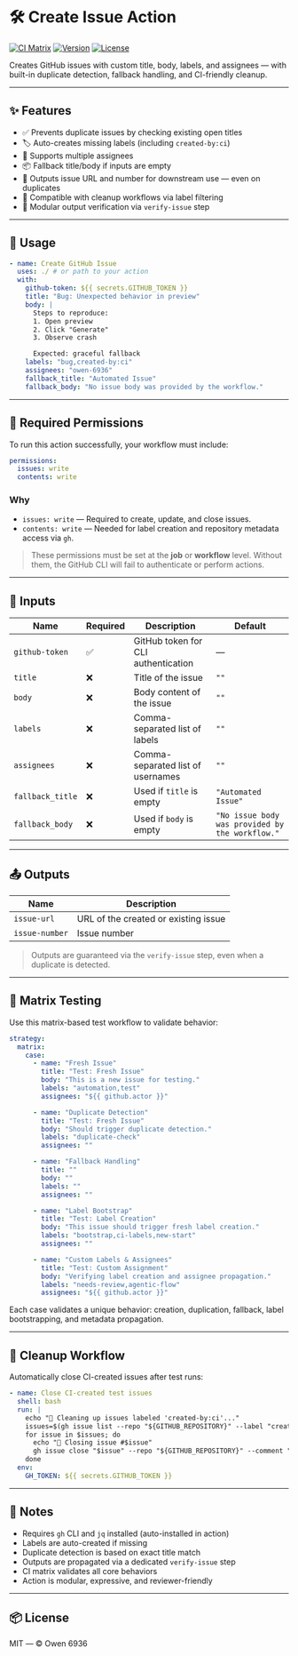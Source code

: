 # 🛠️ Create Issue Action

[![CI Matrix](https://img.shields.io/github/actions/workflow/status/owen-6936/github-create-issue/ci/test-issue-action.yml?label=CI%20Matrix&logo=github)](https://github.com/owen-6936/github-create-issue/actions/workflows/ci/test-issue-action.yml)
[![Version](https://img.shields.io/badge/version-v1.1.0-blue?logo=semver)](https://github.com/owen-6936/github-create-issue/releases)
[![License](https://img.shields.io/github/license/owen-6936/github-create-issue?color=brightgreen)](LICENSE)

Creates GitHub issues with custom title, body, labels, and assignees — with built-in duplicate detection, fallback handling, and CI-friendly cleanup.

---

## ✨ Features

- ✅ Prevents duplicate issues by checking existing open titles
- 🏷️ Auto-creates missing labels (including `created-by:ci`)
- 👥 Supports multiple assignees
- 📦 Fallback title/body if inputs are empty
- 🔗 Outputs issue URL and number for downstream use — even on duplicates
- 🧹 Compatible with cleanup workflows via label filtering
- 🧠 Modular output verification via `verify-issue` step

---

## 🚀 Usage

```yaml
- name: Create GitHub Issue
  uses: ./ # or path to your action
  with:
    github-token: ${{ secrets.GITHUB_TOKEN }}
    title: "Bug: Unexpected behavior in preview"
    body: |
      Steps to reproduce:
      1. Open preview
      2. Click "Generate"
      3. Observe crash

      Expected: graceful fallback
    labels: "bug,created-by:ci"
    assignees: "owen-6936"
    fallback_title: "Automated Issue"
    fallback_body: "No issue body was provided by the workflow."
```

---

## 🔐 Required Permissions

To run this action successfully, your workflow must include:

```yaml
permissions:
  issues: write
  contents: write
```

### Why

- `issues: write` — Required to create, update, and close issues.
- `contents: write` — Needed for label creation and repository metadata access via `gh`.

> These permissions must be set at the **job** or **workflow** level. Without them, the GitHub CLI will fail to authenticate or perform actions.

---

## 🧾 Inputs

| Name             | Required | Description                                      | Default                                  |
|------------------|----------|--------------------------------------------------|------------------------------------------|
| `github-token`   | ✅       | GitHub token for CLI authentication              | —                                        |
| `title`          | ❌       | Title of the issue                               | `""`                                     |
| `body`           | ❌       | Body content of the issue                        | `""`                                     |
| `labels`         | ❌       | Comma-separated list of labels                   | `""`                                     |
| `assignees`      | ❌       | Comma-separated list of usernames                | `""`                                     |
| `fallback_title` | ❌       | Used if `title` is empty                         | `"Automated Issue"`                      |
| `fallback_body`  | ❌       | Used if `body` is empty                          | `"No issue body was provided by the workflow."` |

---

## 📤 Outputs

| Name           | Description                          |
|----------------|--------------------------------------|
| `issue-url`    | URL of the created or existing issue |
| `issue-number` | Issue number                         |

> Outputs are guaranteed via the `verify-issue` step, even when a duplicate is detected.

---

## 🧪 Matrix Testing

Use this matrix-based test workflow to validate behavior:

```yaml
strategy:
  matrix:
    case:
      - name: "Fresh Issue"
        title: "Test: Fresh Issue"
        body: "This is a new issue for testing."
        labels: "automation,test"
        assignees: "${{ github.actor }}"

      - name: "Duplicate Detection"
        title: "Test: Fresh Issue"
        body: "Should trigger duplicate detection."
        labels: "duplicate-check"
        assignees: ""

      - name: "Fallback Handling"
        title: ""
        body: ""
        labels: ""
        assignees: ""

      - name: "Label Bootstrap"
        title: "Test: Label Creation"
        body: "This issue should trigger fresh label creation."
        labels: "bootstrap,ci-labels,new-start"
        assignees: ""

      - name: "Custom Labels & Assignees"
        title: "Test: Custom Assignment"
        body: "Verifying label creation and assignee propagation."
        labels: "needs-review,agentic-flow"
        assignees: "${{ github.actor }}"
```

Each case validates a unique behavior: creation, duplication, fallback, label bootstrapping, and metadata propagation.

---

## 🧹 Cleanup Workflow

Automatically close CI-created issues after test runs:

```yaml
- name: Close CI-created test issues
  shell: bash
  run: |
    echo "🧹 Cleaning up issues labeled 'created-by:ci'..."
    issues=$(gh issue list --repo "${GITHUB_REPOSITORY}" --label "created-by:ci" --state open --json number | jq -r '.[].number')
    for issue in $issues; do
      echo "🛑 Closing issue #$issue"
      gh issue close "$issue" --repo "${GITHUB_REPOSITORY}" --comment "Closed automatically after CI test run."
    done
  env:
    GH_TOKEN: ${{ secrets.GITHUB_TOKEN }}
```

---

## 🧠 Notes

- Requires `gh` CLI and `jq` installed (auto-installed in action)
- Labels are auto-created if missing
- Duplicate detection is based on exact title match
- Outputs are propagated via a dedicated `verify-issue` step
- CI matrix validates all core behaviors
- Action is modular, expressive, and reviewer-friendly

---

## 📦 License

MIT — © Owen 6936
